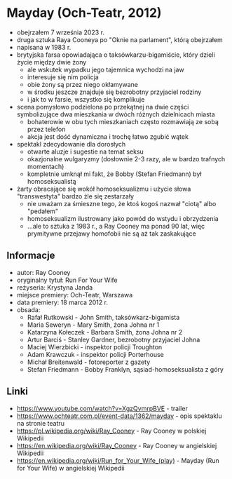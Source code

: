 # Mayday (Och-Teatr, 2012)

- obejrzałem 7 września 2023 r.
- druga sztuka Raya Cooneya po "Oknie na parlament", którą obejrzałem
- napisana w 1983 r.
- brytyjska farsa opowiadająca o taksówkarzu-bigamiście, który dzieli życie między dwie żony
  - ale wskutek wypadku jego tajemnica wychodzi na jaw
  - interesuje się nim policja
  - obie żony są przez niego okłamywane
  - w środku jeszcze znajduje się bezrobotny przyjaciel rodziny
  - i jak to w farsie, wszystko się komplikuje
- scena pomysłowo podzielona po przekątnej na dwie części symbolizujące dwa mieszkania w dwóch różnych dzielnicach miasta
  - bohaterowie w obu tych mieszkaniach często rozmawiają ze sobą przez telefon
  - akcja jest dość dynamiczna i trochę łatwo zgubić wątek
- spektakl zdecydowanie dla dorosłych
  - otwarte aluzje i sugestie na temat seksu
  - okazjonalne wulgaryzmy (dosłownie 2-3 razy, ale w bardzo trafnych momentach)
  - kompletnie umknął mi fakt, że Bobby (Stefan Friedmann) był homoseksualistą
- żarty obracające się wokół homoseksualizmu i użycie słowa "transwestyta" bardzo źle się zestarzały
  - nie uważam za śmieszne tego, że ktoś kogoś nazwał "ciotą" albo "pedałem"
  - homoseksualizm ilustrowany jako powód do wstydu i obrzydzenia
  - ...ale to sztuka z 1983 r., a Ray Cooney ma ponad 90 lat, więc prymitywne przejawy homofobii nie są aż tak zaskakujące

## Informacje

- autor: Ray Cooney
- oryginalny tytuł: Run For Your Wife
- reżyseria: Krystyna Janda
- miejsce premiery: Och-Teatr, Warszawa
- data premiery: 18 marca 2012 r.
- obsada:
  - Rafał Rutkowski - John Smith, taksówkarz-bigamista
  - Maria Seweryn - Mary Smith, żona Johna nr 1
  - Katarzyna Kołeczek - Barbara Smith, żona Johna nr 2
  - Artur Barciś - Stanley Gardner, bezrobotny przyjaciel Johna
  - Maciej Wierzbicki - inspektor policji Troughton
  - Adam Krawczuk - inspektor policji Porterhouse
  - Michał Breitenwald - fotoreporter z gazety
  - Stefan Friedmann - Bobby Franklyn, sąsiad-homoseksualista z góry

## Linki

- https://www.youtube.com/watch?v=XgzQvmrpBVE - trailer
- https://www.ochteatr.com.pl/event-data/1362/mayday - opis spektaklu na stronie teatru
- https://pl.wikipedia.org/wiki/Ray_Cooney - Ray Cooney w polskiej Wikipedii
- https://en.wikipedia.org/wiki/Ray_Cooney - Ray Cooney w angielskiej Wikipedii
- https://en.wikipedia.org/wiki/Run_for_Your_Wife_(play) - Mayday (Run for Your Wife) w angielskiej Wikipedii
